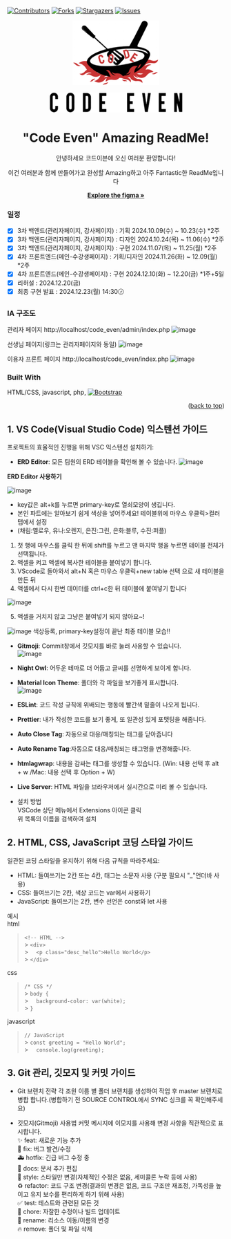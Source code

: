 [![Contributors][contributors-shield]][contributors-url]
[![Forks][forks-shield]][forks-url]
[![Stargazers][stars-shield]][stars-url]
[![Issues][issues-shield]][issues-url]

<div align=center>
  <a href="https://github.com/AppleBee12/code_even">
    <img src="admin/images/sb_logo.png" alt="Logo" width="200" height="150">
    <p><img src="admin/images/txt_logo.png" alt="Logo" width="309" height="46"></p>
  </a>


<h1 align=center>"Code Even" Amazing ReadMe!</h1>
<p>안녕하세요 코드이븐에 오신 여러분 환영합니다!</p>
<p>이건 여러분과 함께 만들어가고 완성할 Amazing하고 아주 Fantastic한 ReadMe입니다</p>

<a href="https://www.figma.com/design/VH49EasHjN4QLjkcdUEO9n/code_even?node-id=0-1&t=n8MCpj3Oq7MdNSB3-1"><strong>Explore the figma »</strong></a>
</div>

### 일정

- [x] 3차 백엔드(관리자페이지, 강사페이지) : 기획 2024.10.09(수) ~ 10.23(수) \*2주
- [x] 3차 백엔드(관리자페이지, 강사페이지) : 디자인 2024.10.24(목) ~ 11.06(수) \*2주
- [x] 3차 백엔드(관리자페이지, 강사페이지) : 구현 2024.11.07(목) ~ 11.25(월) \*2주
- [x] 4차 프론트엔드(메인-수강생페이지) : 기획/디자인 2024.11.26(화) ~ 12.09(월) \*2주
- [x] 4차 프론트엔드(메인-수강생페이지) : 구현 2024.12.10(화) ~ 12.20(금) \*1주+5일
- [x] 리허설 : 2024.12.20(금)
- [x] 최종 구현 발표 : 2024.12.23(월) 14:30🕝

### IA 구조도

관리자 페이지
http://localhost/code_even/admin/index.php
![image](https://github.com/user-attachments/assets/a373f778-bb4a-407a-beaf-0a43d36c7ce8)

선생님 페이지(링크는 관리자페이지와 동일)
![image](https://github.com/user-attachments/assets/8e5ee89e-0383-4cd9-9608-4c970c6b438f)

이용자 프론트 페이지
http://localhost/code_even/index.php
![image](https://github.com/user-attachments/assets/7ceaac9d-edf8-4130-b81e-d879daa90b71)

### Built With

HTML/CSS, javascript, php, [![Bootstrap][Bootstrap.com]][Bootstrap-url]

<p align="right">(<a href="#readme-top">back to top</a>)</p>

## 1. VS Code(Visual Studio Code) 익스텐션 가이드

프로젝트의 효율적인 진행을 위해 VSC 익스텐션 설치하기:

- **ERD Editor**: 모든 팀원의 ERD 테이블을 확인해 볼 수 있습니다.
  ![image](https://github.com/user-attachments/assets/5eb6372b-341f-404f-b2ba-18536ada6fdf)

**ERD Editor 사용하기**

![image](https://github.com/user-attachments/assets/d649e463-9e97-4cde-b1b8-367ded73b735)

- key값은 alt+k를 누르면 primary-key로 열쇠모양이 생깁니다.
- 본인 파트에는 알아보기 쉽게 색상을 넣어주세요! 테이블위에 마우스 우클릭>컬러탭에서 설정
- (채림:옐로우, 유나:오렌지, 은진:그린, 은화:블루, 수진:퍼플)

1. 첫 행에 마우스를 클릭 한 뒤에 shift를 누르고 맨 마지막 행을 누르면 테이블 전체가 선택됩니다.
2. 액셀을 켜고 액셀에 복사한 테이블을 붙여넣기 합니다.
3. VScode로 돌아와서 alt+N 혹은 마우스 우클릭+new table 선택 으로 새 테이블을 만든 뒤
4. 액셀에서 다시 한번 데이터를 ctrl+c한 뒤 테이블에 붙여넣기 합니다

![image](https://github.com/user-attachments/assets/1b9316bc-8218-40e3-b2a2-23dfe32c2c3e)

5. 액셀을 거치지 않고 그냥은 붙여넣기 되지 않아요~!

![image](https://github.com/user-attachments/assets/5478f983-5dbc-4d90-abfb-01c82344516d)
색상등록, primary-key설정이 끝난 최종 테이블 모습!!

- **Gitmoji**: Commit창에서 깃모지를 바로 눌러 사용할 수 있습니다.<br>
  ![image](https://github.com/user-attachments/assets/7ba5fd2d-048f-4bfa-9d5a-1df11f69d41e)

- **Night Owl**: 어두운 테마로 더 어둡고 글씨를 선명하게 보이게 합니다.
- **Material Icon Theme**: 폴더와 각 파일을 보기좋게 표시합니다.<br>
  ![image](https://github.com/user-attachments/assets/1f5ef684-e1db-46c6-a716-dd5366029b57)
- **ESLint**: 코드 작성 규칙에 위배되는 행동에 빨간색 밑줄이 나오게 됩니다.
- **Prettier**: 내가 작성한 코드를 보기 좋게, 또 일관성 있게 포맷팅을 해줍니다.
- **Auto Close Tag**: 자동으로 대응/매칭되는 태그를 닫아줍니다
- **Auto Rename Tag**:자동으로 대응/매칭되는 태그명을 변경해줍니다.
- **htmlagwrap**: 내용을 감싸는 태그를 생성할 수 있습니다. (Win: 내용 선택 후 alt + w /Mac: 내용 선택 후 Option + W)
- **Live Server**: HTML 파일을 브라우저에서 실시간으로 미리 볼 수 있습니다.

- 설치 방법<br>
  VSCode 상단 메뉴에서 Extensions 아이콘 클릭<br>
  위 목록의 이름을 검색하여 설치

## 2. HTML, CSS, JavaScript 코딩 스타일 가이드

일관된 코딩 스타일을 유지하기 위해 다음 규칙을 따라주세요:

- HTML: 들여쓰기는 2칸 또는 4칸, 태그는 소문자 사용 (구분 필요시 "\_"언더바 사용)
- CSS: 들여쓰기는 2칸, 색상 코드는 var에서 사용하기
- JavaScript: 들여쓰기는 2칸, 변수 선언은 const와 let 사용

예시<br>
html

> `<!-- HTML -->`<br> > `<div>`<br> > `  <p class="desc_hello">Hello World</p>`<br> > `</div>`<br>

css

> `/* CSS */`<br> > `body {`<br> > `  background-color: var(white);`<br> > `}`<br>

javascript

> `// JavaScript`<br> > `const greeting = "Hello World";`<br> > `  console.log(greeting);`

## 3. Git 관리, 깃모지 및 커밋 가이드

- Git 브랜치 전략
  각 조원 이름 별 폴더 브랜치를 생성하여 작업 후 master 브랜치로 병합 합니다.(병합하기 전 SOURCE CONTROL에서 SYNC 싱크를 꼭 확인해주세요)<br>

- 깃모지(Gitmoji) 사용법
  커밋 메시지에 이모지를 사용해 변경 사항을 직관적으로 표시합니다.<br>
  ✨ feat: 새로운 기능 추가<br>
  🐛 fix: 버그 발견/수정<br>
  🚑 hotfix: 긴급 버그 수정 중<br>
  📝 docs: 문서 추가 편집<br>
  💄 style: 스타일만 변경(자체적인 수정은 없음, 세미콜론 누락 등에 사용)<br>
  ♻️ refactor: 코드 구조 변경(결과의 변경은 없음, 코드 구조만 재조정, 가독성을 높이고 유지 보수를 편리하게 하기 위해 사용)<br>
  ✅ test: 테스트와 관련된 모든 것<br>
  🔨 chore: 자잘한 수정이나 빌드 업데이트<br>
  🚚 rename: 리소스 이동/이름의 변경<br>
  🔥 remove: 폴더 및 파일 삭제

<!-- MARKDOWN LINKS & IMAGES -->
<!-- https://www.markdownguide.org/basic-syntax/#reference-style-links -->
[contributors-shield]: https://img.shields.io/github/contributors/AppleBee12/code_even.svg?style=for-the-badge
[contributors-url]: https://github.com/AppleBee12/code_even/graphs/contributors
[forks-shield]: https://img.shields.io/github/forks/AppleBee12/code_even.svg?style=for-the-badge
[forks-url]: https://github.comAppleBee12/code_even/network/members
[stars-shield]: https://img.shields.io/github/stars/AppleBee12/code_even.svg?style=for-the-badge
[stars-url]: https://github.com/AppleBee12/code_even/stargazers
[issues-shield]: https://img.shields.io/github/issues/AppleBee12/code_even.svg?style=for-the-badge
[issues-url]: https://github.com/AppleBee12/code_even/issues
[license-shield]: https://img.shields.io/github/license/AppleBee12/code_even.svg?style=for-the-badge
[license-url]: https://github.com/AppleBee12/code_even/blob/master/LICENSE.txt
[linkedin-shield]: https://img.shields.io/badge/-LinkedIn-black.svg?style=for-the-badge&logo=linkedin&colorB=555
[linkedin-url]: https://linkedin.com/in/AppleBee12
[product-screenshot]: images/screenshot.png
[Next.js]: https://img.shields.io/badge/next.js-000000?style=for-the-badge&logo=nextdotjs&logoColor=white
[Next-url]: https://nextjs.org/
[React.js]: https://img.shields.io/badge/React-20232A?style=for-the-badge&logo=react&logoColor=61DAFB
[React-url]: https://reactjs.org/
[Vue.js]: https://img.shields.io/badge/Vue.js-35495E?style=for-the-badge&logo=vuedotjs&logoColor=4FC08D
[Vue-url]: https://vuejs.org/
[Angular.io]: https://img.shields.io/badge/Angular-DD0031?style=for-the-badge&logo=angular&logoColor=white
[Angular-url]: https://angular.io/
[Svelte.dev]: https://img.shields.io/badge/Svelte-4A4A55?style=for-the-badge&logo=svelte&logoColor=FF3E00
[Svelte-url]: https://svelte.dev/
[Laravel.com]: https://img.shields.io/badge/Laravel-FF2D20?style=for-the-badge&logo=laravel&logoColor=white
[Laravel-url]: https://laravel.com
[Bootstrap.com]: https://img.shields.io/badge/Bootstrap-563D7C?style=for-the-badge&logo=bootstrap&logoColor=white
[Bootstrap-url]: https://getbootstrap.com
[JQuery.com]: https://img.shields.io/badge/jQuery-0769AD?style=for-the-badge&logo=jquery&logoColor=white
[JQuery-url]: https://jquery.com
